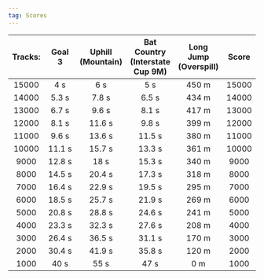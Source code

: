 ```yaml
---
tag: Scores
---
```

Tracks: | Goal 3 | Uphill (Mountain) | Bat Country (Interstate Cup 9M) | Long Jump (Overspill) | Score  
:--: | :--: | :--: | :--: | :--:  | :--:   
15000 | 4 s | 6 s | 5 s | 450 m | 15000  
14000 | 5.3 s | 7.8 s | 6.5 s | 434 m | 14000  
13000 | 6.7 s | 9.6 s | 8.1 s | 417 m | 13000  
12000 | 8.1 s | 11.6 s | 9.8 s | 399 m | 12000  
11000 | 9.6 s | 13.6 s | 11.5 s | 380 m | 11000  
10000 | 11.1 s | 15.7 s | 13.3 s | 361 m | 10000  
9000 | 12.8 s | 18 s | 15.3 s | 340 m | 9000  
8000 | 14.5 s | 20.4 s | 17.3 s | 318 m | 8000  
7000 | 16.4 s | 22.9 s | 19.5 s | 295 m | 7000  
6000 | 18.5 s | 25.7 s | 21.9 s | 269 m | 6000  
5000 | 20.8 s | 28.8 s | 24.6 s | 241 m | 5000  
4000 | 23.3 s | 32.3 s | 27.6 s | 208 m | 4000  
3000 | 26.4 s | 36.5 s | 31.1 s | 170 m | 3000  
2000 | 30.4 s | 41.9 s | 35.8 s | 120 m | 2000  
1000 | 40 s | 55 s | 47 s | 0 m | 1000  
